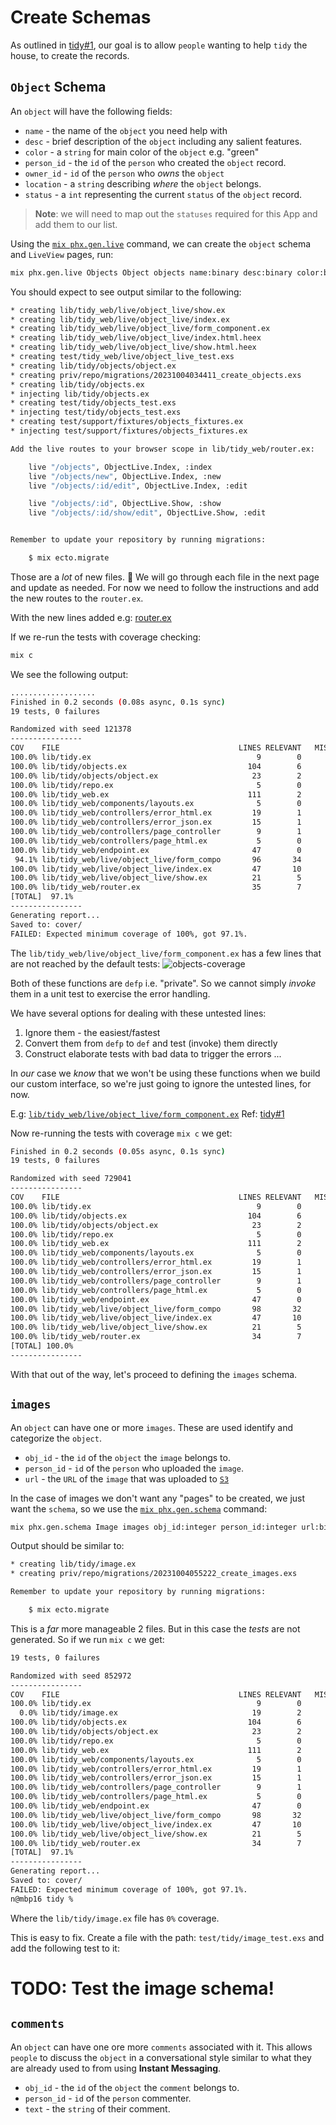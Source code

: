 # Create Schemas

As outlined in 
[tidy#1](https://github.com/dwyl/tidy/issues/1),
our goal is to allow `people`
wanting to help `tidy` the house,
to create the records.


## `Object` Schema

An `object` will have the following fields:

+ `name` - the name of the `object` you need help with
+ `desc` - brief description of the `object` 
    including any salient features.
+ `color` - a `string` for main color of the `object` e.g. "green"
+ `person_id` - the `id` of the `person` who created the `object` record.
+  `owner_id` - `id` of the `person` who _owns_ the `object`
+ `location` - a `string` describing _where_ the `object` belongs.
+ `status` - a `int` representing the current `status` of the `object` record. 

> **Note**: we will need to map out the `statuses` required for this App and add them to our list. 


Using the 
[`mix phx.gen.live`](https://hexdocs.pm/phoenix/Mix.Tasks.Phx.Gen.Schema.html)
command, 
we can create the `object` schema and `LiveView` pages,
run: 

```sh
mix phx.gen.live Objects Object objects name:binary desc:binary color:binary person_id:integer owner_id:integer location:binary status:integer
```

You should expect to see output similar to the following:

```sh
* creating lib/tidy_web/live/object_live/show.ex
* creating lib/tidy_web/live/object_live/index.ex
* creating lib/tidy_web/live/object_live/form_component.ex
* creating lib/tidy_web/live/object_live/index.html.heex
* creating lib/tidy_web/live/object_live/show.html.heex
* creating test/tidy_web/live/object_live_test.exs
* creating lib/tidy/objects/object.ex
* creating priv/repo/migrations/20231004034411_create_objects.exs
* creating lib/tidy/objects.ex
* injecting lib/tidy/objects.ex
* creating test/tidy/objects_test.exs
* injecting test/tidy/objects_test.exs
* creating test/support/fixtures/objects_fixtures.ex
* injecting test/support/fixtures/objects_fixtures.ex

Add the live routes to your browser scope in lib/tidy_web/router.ex:

    live "/objects", ObjectLive.Index, :index
    live "/objects/new", ObjectLive.Index, :new
    live "/objects/:id/edit", ObjectLive.Index, :edit

    live "/objects/:id", ObjectLive.Show, :show
    live "/objects/:id/show/edit", ObjectLive.Show, :edit


Remember to update your repository by running migrations:

    $ mix ecto.migrate
```

Those are a _lot_ of new files. 😬
We will go through each file 
in the next page
and update as needed.
For now we need to follow the instructions
and add the new routes to the `router.ex`.



With the new lines added
e.g: 
[router.ex](https://github.com/dwyl/tidy/commit/a608de3481db2fa52c4fbb60708627b4c5a11a5d)


If we re-run the tests with coverage checking:

```sh
mix c
```

We see the following output:

```sh
...................
Finished in 0.2 seconds (0.08s async, 0.1s sync)
19 tests, 0 failures

Randomized with seed 121378
----------------
COV    FILE                                        LINES RELEVANT   MISSED
100.0% lib/tidy.ex                                     9        0        0
100.0% lib/tidy/objects.ex                           104        6        0
100.0% lib/tidy/objects/object.ex                     23        2        0
100.0% lib/tidy/repo.ex                                5        0        0
100.0% lib/tidy_web.ex                               111        2        0
100.0% lib/tidy_web/components/layouts.ex              5        0        0
100.0% lib/tidy_web/controllers/error_html.ex         19        1        0
100.0% lib/tidy_web/controllers/error_json.ex         15        1        0
100.0% lib/tidy_web/controllers/page_controller        9        1        0
100.0% lib/tidy_web/controllers/page_html.ex           5        0        0
100.0% lib/tidy_web/endpoint.ex                       47        0        0
 94.1% lib/tidy_web/live/object_live/form_compo       96       34        2
100.0% lib/tidy_web/live/object_live/index.ex         47       10        0
100.0% lib/tidy_web/live/object_live/show.ex          21        5        0
100.0% lib/tidy_web/router.ex                         35        7        0
[TOTAL]  97.1%
----------------
Generating report...
Saved to: cover/
FAILED: Expected minimum coverage of 100%, got 97.1%.
```

The `lib/tidy_web/live/object_live/form_component.ex` has a few lines that are not reached by the default tests:
<img alt="objects-coverage" src="https://github.com/dwyl/tidy/assets/194400/29043b65-b26a-40c6-beb8-a175e06325be">

Both of these functions are `defp` i.e. "private".
So we cannot simply _invoke_ them in a unit test
to exercise the error handling.

We have several options for dealing with these untested lines:
1. Ignore them - the easiest/fastest
2. Convert them from `defp` to `def` and test (invoke) them directly 
3. Construct elaborate tests with bad data to trigger the errors ...

In _our_ case we _know_ that we won't be using these functions
when we build our custom interface,
so we're just going to ignore the untested lines, for now.

E.g: 
[`lib/tidy_web/live/object_live/form_component.ex`](https://github.com/dwyl/tidy/commit/2a6cc7eb66a5566168b2506d0bd6769efe2ff7d3#diff-eed745b6b53040c9f58bc13815bdb4ad58af47337ac3c4f9d5cde36b09bc093f)
Ref: 
[tidy#1](https://github.com/dwyl/tidy/issues/1#issuecomment-1746155577)

Now re-running the tests with coverage `mix c` we get:

```sh
Finished in 0.2 seconds (0.05s async, 0.1s sync)
19 tests, 0 failures

Randomized with seed 729041
----------------
COV    FILE                                        LINES RELEVANT   MISSED
100.0% lib/tidy.ex                                     9        0        0
100.0% lib/tidy/objects.ex                           104        6        0
100.0% lib/tidy/objects/object.ex                     23        2        0
100.0% lib/tidy/repo.ex                                5        0        0
100.0% lib/tidy_web.ex                               111        2        0
100.0% lib/tidy_web/components/layouts.ex              5        0        0
100.0% lib/tidy_web/controllers/error_html.ex         19        1        0
100.0% lib/tidy_web/controllers/error_json.ex         15        1        0
100.0% lib/tidy_web/controllers/page_controller        9        1        0
100.0% lib/tidy_web/controllers/page_html.ex           5        0        0
100.0% lib/tidy_web/endpoint.ex                       47        0        0
100.0% lib/tidy_web/live/object_live/form_compo       98       32        0
100.0% lib/tidy_web/live/object_live/index.ex         47       10        0
100.0% lib/tidy_web/live/object_live/show.ex          21        5        0
100.0% lib/tidy_web/router.ex                         34        7        0
[TOTAL] 100.0%
----------------
```

With that out of the way,
let's proceed to defining the `images` schema.


## `images`

An `object` can have one or more `images`.
These are used identify and categorize the `object`. 

+ `obj_id` - the `id` of the `object` the `image` belongs to.
+ `person_id` - `id` of the `person` who uploaded the `image`.
+ `url` - the `URL` of the `image` that was uploaded to 
[`S3`](https://github.com/dwyl/imgup/issues/98)


In the case of images we don't want any "pages"
to be created, we just want the `schema`,
so we use the
[`mix phx.gen.schema`](https://hexdocs.pm/phoenix/Mix.Tasks.Phx.Gen.Schema.html)
command:

```sh
mix phx.gen.schema Image images obj_id:integer person_id:integer url:binary
```

Output should be similar to:

```sh
* creating lib/tidy/image.ex
* creating priv/repo/migrations/20231004055222_create_images.exs

Remember to update your repository by running migrations:

    $ mix ecto.migrate
```

This is a _far_ more manageable 2 files.
But in this case the _tests_ are not generated.
So if we run `mix c` we get:

```sh
19 tests, 0 failures

Randomized with seed 852972
----------------
COV    FILE                                        LINES RELEVANT   MISSED
100.0% lib/tidy.ex                                     9        0        0
  0.0% lib/tidy/image.ex                              19        2        2
100.0% lib/tidy/objects.ex                           104        6        0
100.0% lib/tidy/objects/object.ex                     23        2        0
100.0% lib/tidy/repo.ex                                5        0        0
100.0% lib/tidy_web.ex                               111        2        0
100.0% lib/tidy_web/components/layouts.ex              5        0        0
100.0% lib/tidy_web/controllers/error_html.ex         19        1        0
100.0% lib/tidy_web/controllers/error_json.ex         15        1        0
100.0% lib/tidy_web/controllers/page_controller        9        1        0
100.0% lib/tidy_web/controllers/page_html.ex           5        0        0
100.0% lib/tidy_web/endpoint.ex                       47        0        0
100.0% lib/tidy_web/live/object_live/form_compo       98       32        0
100.0% lib/tidy_web/live/object_live/index.ex         47       10        0
100.0% lib/tidy_web/live/object_live/show.ex          21        5        0
100.0% lib/tidy_web/router.ex                         34        7        0
[TOTAL]  97.1%
----------------
Generating report...
Saved to: cover/
FAILED: Expected minimum coverage of 100%, got 97.1%.
n@mbp16 tidy %
```

Where the 
`lib/tidy/image.ex`
file has `0%` coverage.

This is easy to fix.
Create a file with the path:
`test/tidy/image_test.exs`
and add the following test to it:


# TODO: Test the image schema! 



## `comments`

An `object` can have one ore more `comments` associated with it.
This allows `people` to discuss the `object` in a conversational style
similar to what they are already used to 
from using **Instant Messaging**. 

+ `obj_id` - the `id` of the `object` the `comment` belongs to.
+ `person_id` - `id` of the `person` commenter.
+ `text` - the `string` of their comment. 

